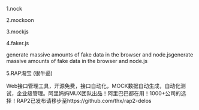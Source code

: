1.nock

2.mockoon

3.mockjs

4.faker.js

generate massive amounts of fake data in the browser and node.jsgenerate massive amounts of fake data in the browser and node.js

5.RAP淘宝 (很牛逼)

Web接口管理工具，开源免费，接口自动化，MOCK数据自动生成，自动化测试，企业级管理。阿里妈妈MUX团队出品！阿里巴巴都在用！1000+公司的选择！RAP2已发布请移步至https://github.com/thx/rap2-delos

​	 

